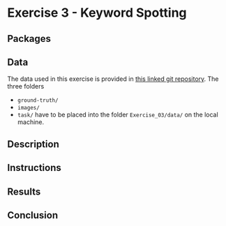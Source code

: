 # Exercise 3 - Keyword Spotting


## Packages


## Data
The data used in this exercise is provided in [this linked git repository](https://github.com/lunactic/PatRec17_KWS_Data). The three folders
- `ground-truth/`
- `images/`
- `task/`
have to be placed into the folder `Exercise_03/data/` on the local machine.

## Description


## Instructions


## Results


## Conclusion
